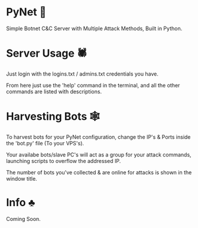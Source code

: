 # PyNet 🔪
Simple Botnet C&amp;C Server with Multiple Attack Methods, Built in Python.

# Server Usage 🕷
Just login with the logins.txt / admins.txt credentials you have. 

From here just use the 'help' command in the terminal, and all the other commands are listed with descriptions.

# Harvesting Bots 🕸
To harvest bots for your PyNet configuration, change the IP's & Ports inside the 'bot.py' file (To your VPS's).

Your availabe bots/slave PC's will act as a group for your attack commands, launching scripts to overflow the addressed IP.

The number of bots you've collected & are online for attacks is shown in the window title.

# Info ♣
Coming Soon.
